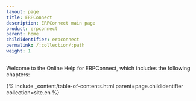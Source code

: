 ```yaml
---
layout: page
title: ERPConnect
description: ERPConnect main page
product: erpconnect
parent: home
childidentifier: erpconnect
permalink: /:collection/:path
weight: 1
---
```


Welcome to the Online Help for ERPConnect, which includes the following chapters:

{% include _content/table-of-contents.html parent=page.childidentifier collection=site.en %}